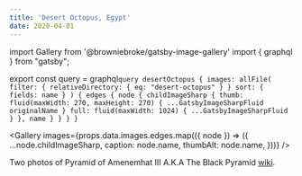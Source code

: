 ```yaml
---
title: 'Desert Octopus, Egypt'
date: 2020-04-01
---
```


import Gallery from '@browniebroke/gatsby-image-gallery'
import { graphql } from "gatsby";

export const query = graphql`query desertOctopus { images: allFile( filter: { relativeDirectory: { eq: "desert-octopus" } } sort: { fields: name } ) { edges { node { childImageSharp { thumb: fluid(maxWidth: 270, maxHeight: 270) { ...GatsbyImageSharpFluid originalName } full: fluid(maxWidth: 1024) { ...GatsbyImageSharpFluid } }, name } } } }`

<Gallery images={props.data.images.edges.map(({ node }) => ({
...node.childImageSharp,
caption: node.name,
thumbAlt: node.name,
}))} />

Two photos of Pyramid of Amenemhat III A.K.A The Black Pyramid [wiki](<https://en.wikipedia.org/wiki/Pyramid_of_Amenemhat_III_(Dahshur)>).
